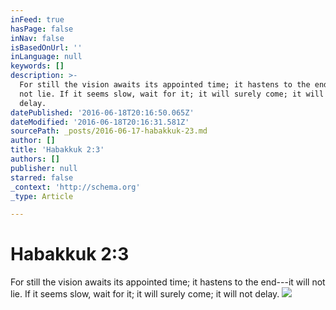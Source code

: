```yaml
---
inFeed: true
hasPage: false
inNav: false
isBasedOnUrl: ''
inLanguage: null
keywords: []
description: >-
  For still the vision awaits its appointed time; it hastens to the end—it will
  not lie. If it seems slow, wait for it; it will surely come; it will not
  delay.
datePublished: '2016-06-18T20:16:50.065Z'
dateModified: '2016-06-18T20:16:31.581Z'
sourcePath: _posts/2016-06-17-habakkuk-23.md
author: []
title: 'Habakkuk 2:3'
authors: []
publisher: null
starred: false
_context: 'http://schema.org'
_type: Article

---
```

# Habakkuk 2:3

For still the vision awaits its appointed time; it hastens to the end---it will not lie. If it seems slow, wait for it; it will surely come; it will not delay.
![](https://the-grid-user-content.s3-us-west-2.amazonaws.com/6969d566-67ff-4854-9a8d-00499af91a43.jpg)